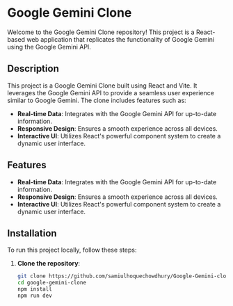 # Google Gemini Clone

Welcome to the Google Gemini Clone repository! This project is a React-based web application that replicates the functionality of Google Gemini using the Google Gemini API.

## Description

This project is a Google Gemini Clone built using React and Vite. It leverages the Google Gemini API to provide a seamless user experience similar to Google Gemini. The clone includes features such as:

- **Real-time Data**: Integrates with the Google Gemini API for up-to-date information.
- **Responsive Design**: Ensures a smooth experience across all devices.
- **Interactive UI**: Utilizes React's powerful component system to create a dynamic user interface.

## Features

- **Real-time Data**: Integrates with the Google Gemini API for up-to-date information.
- **Responsive Design**: Ensures a smooth experience across all devices.
- **Interactive UI**: Utilizes React's powerful component system to create a dynamic user interface.

## Installation

To run this project locally, follow these steps:

1. **Clone the repository**:
   ```bash
   git clone https://github.com/samiulhoquechowdhury/Google-Gemini-clone.git
   cd google-gemini-clone
   npm install
   npm run dev
